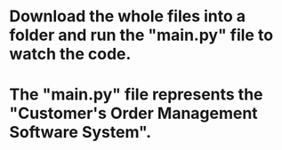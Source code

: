#  Download the whole files into a folder and run the "main.py" file to watch the code.
#  The "main.py" file represents the "Customer's Order Management Software System".
